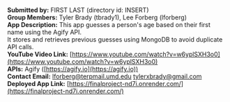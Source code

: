 **Submitted by:** FIRST LAST (directory id: INSERT)  
**Group Members:** Tyler Brady (tbrady1), Lee Forberg (lforberg)  
**App Description:** This app guesses a person's age based on their first name using the Agify API.  
It stores and retrieves previous guesses using MongoDB to avoid duplicate API calls. <br>
**YouTube Video Link:** [https://www.youtube.com/watch?v=w6yplSXH3o0](https://www.youtube.com/watch?v=w6yplSXH3o0)  
**APIs:** Agify ([https://agify.io](https://agify.io))  
**Contact Email:** lforberg@terpmail.umd.edu tylerxbrady@gmail.com  
**Deployed App Link:** [https://finalproject-nd7i.onrender.com/](https://finalproject-nd7i.onrender.com/)

